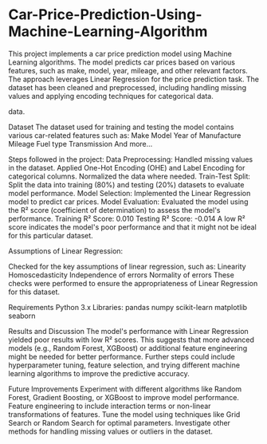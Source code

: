 # Car-Price-Prediction-Using-Machine-Learning-Algorithm
This project implements a car price prediction model using Machine Learning algorithms. The model predicts car prices based on various features, such as make, model, year, mileage, and other relevant factors. The approach leverages Linear Regression for the price prediction task. The dataset has been cleaned and preprocessed, including handling missing values and applying encoding techniques for categorical data.

data.

Dataset
The dataset used for training and testing the model contains various car-related features such as:
Make
Model
Year of Manufacture
Mileage
Fuel type
Transmission
And more...

Steps followed in the project:
Data Preprocessing:
Handled missing values in the dataset.
Applied One-Hot Encoding (OHE) and Label Encoding for categorical columns.
Normalized the data where needed.
Train-Test Split:
Split the data into training (80%) and testing (20%) datasets to evaluate model performance.
Model Selection:
Implemented the Linear Regression model to predict car prices.
Model Evaluation:
Evaluated the model using the R² score (coefficient of determination) to assess the model's performance.
Training R² Score: 0.010
Testing R² Score: -0.014
A low R² score indicates the model's poor performance and that it might not be ideal for this particular dataset.

Assumptions of Linear Regression:

Checked for the key assumptions of linear regression, such as:
Linearity
Homoscedasticity
Independence of errors
Normality of errors
These checks were performed to ensure the appropriateness of Linear Regression for this dataset.

Requirements
Python 3.x
Libraries:
pandas
numpy
scikit-learn
matplotlib
seaborn

Results and Discussion
The model's performance with Linear Regression yielded poor results with low R² scores. This suggests that more advanced models (e.g., Random Forest, XGBoost) or additional feature engineering might be needed for better performance.
Further steps could include hyperparameter tuning, feature selection, and trying different machine learning algorithms to improve the predictive accuracy.

Future Improvements
Experiment with different algorithms like Random Forest, Gradient Boosting, or XGBoost to improve model performance.
Feature engineering to include interaction terms or non-linear transformations of features.
Tune the model using techniques like Grid Search or Random Search for optimal parameters.
Investigate other methods for handling missing values or outliers in the dataset.
